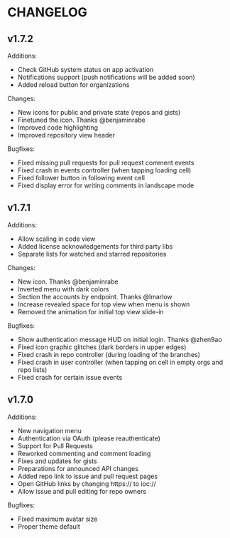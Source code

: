 # CHANGELOG

## v1.7.2

Additions:

* Check GitHub system status on app activation
* Notifications support (push notifications will be added soon)
* Added reload button for organizations

Changes:

* New icons for public and private state (repos and gists)
* Finetuned the icon. Thanks @benjaminrabe
* Improved code highlighting
* Improved repository view header

Bugfixes:

* Fixed missing pull requests for pull request comment events
* Fixed crash in events controller (when tapping loading cell)
* Fixed follower button in following event cell
* Fixed display error for writing comments in landscape mode

## v1.7.1

Additions:

* Allow scaling in code view
* Added license acknowledgements for third party libs
* Separate lists for watched and starred repositories

Changes:

* New icon. Thanks @benjaminrabe
* Inverted menu with dark colors
* Section the accounts by endpoint. Thanks @lmarlow
* Increase revealed space for top view when menu is shown
* Removed the animation for initial top view slide-in

Bugfixes:

* Show authentication message HUD on initial login. Thanks @zhen9ao
* Fixed icon graphic glitches (dark borders in upper edges)
* Fixed crash in repo controller (during loading of the branches)
* Fixed crash in user controller (when tapping on cell in empty orgs and repo lists)
* Fixed crash for certain issue events

## v1.7.0

Additions:

* New navigation menu
* Authentication via OAuth (please reauthenticate)
* Support for Pull Requests
* Reworked commenting and comment loading
* Fixes and updates for gists
* Preparations for announced API changes
* Added repo link to issue and pull request pages
* Open GitHub links by changing https:// to ioc://
* Allow issue and pull editing for repo owners

Bugfixes:

* Fixed maximum avatar size
* Proper theme default

